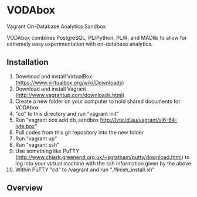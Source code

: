 VODAbox
=======

Vagrant On-Database Analytics Sandbox

VODAbox combines PostgreSQL, PL/Python, PL/R, and MADlib to allow for extremely easy experimentation with on-database analytics.

Installation
------------

1. Download and install VirtualBox (https://www.virtualbox.org/wiki/Downloads)
2. Download and install Vagrant (http://www.vagrantup.com/downloads.html)
3. Create a new folder on your computer to hold shared documents for VODAbox
4. "cd" to this directory and run "vagrant init"
5. Run "vagrant box add db_sandbox http://lyte.id.au/vagrant/sl6-64-lyte.box"
6. Pull codes from this git repository into the new folder
7. Run "vagrant up"
8. Run "vagrant ssh"
9. Use something like PuTTY (http://www.chiark.greenend.org.uk/~sgtatham/putty/download.html) to log into your virtual machine with the ssh information given by the above
10. Within PuTTY "cd" to /vagrant and run "./finish_install.sh"

Overview
--------
<LINK TO GOOGLE DOCS PRESENTATION>
